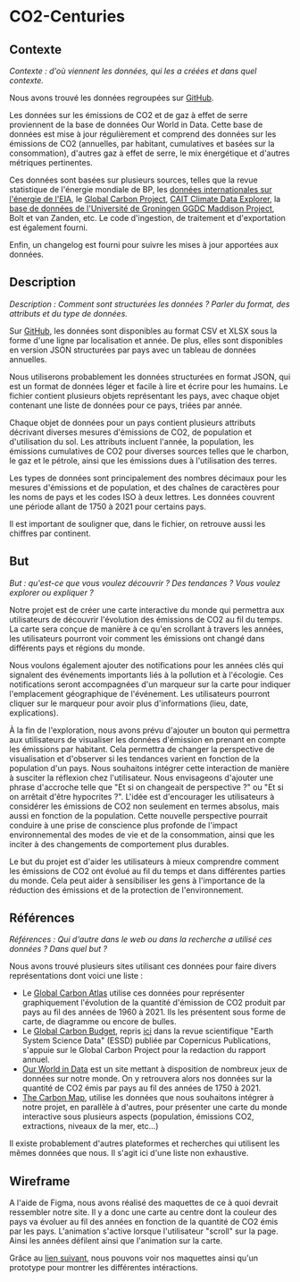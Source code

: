 # CO2-Centuries
## Contexte
*Contexte : d'où viennent les données, qui les a créées et dans quel contexte.*

Nous avons trouvé les données regroupées sur [GitHub](https://github.com/owid/co2-data).

Les données sur les émissions de CO2 et de gaz à effet de serre proviennent de la base de données Our World in Data. Cette base de données est mise à jour régulièrement et comprend des données sur les émissions de CO2 (annuelles, par habitant, cumulatives et basées sur la consommation), d'autres gaz à effet de serre, le mix énergétique et d'autres métriques pertinentes. 

Ces données sont basées sur plusieurs sources, telles que la revue statistique de l'énergie mondiale de BP, les [données internationales sur l'énergie de l'EIA](https://www.eia.gov/opendata/bulkfiles.php), le [Global Carbon Project](https://www.globalcarbonproject.org/), [CAIT Climate Data Explorer](https://www.climatewatchdata.org/data-explorer/historical-emissions), la [base de données de l'Université de Groningen GGDC Maddison Project](https://www.rug.nl/ggdc/historicaldevelopment/maddison/releases/maddison-project-database-2020), Bolt et van Zanden, etc. Le code d'ingestion, de traitement et d'exportation est également fourni.

Enfin, un changelog est fourni pour suivre les mises à jour apportées aux données.
## Description
*Description : Comment sont structurées les données ? Parler du format, des attributs et du type de données.*

Sur [GitHub](https://github.com/owid/co2-data), les données sont disponibles au format CSV et XLSX sous la forme d'une ligne par localisation et année. De plus, elles sont disponibles en version JSON structurées par pays avec un tableau de données annuelles.

Nous utiliserons probablement les données structurées en format JSON, qui est un format de données léger et facile à lire et écrire pour les humains. Le fichier contient plusieurs objets représentant les pays, avec chaque objet contenant une liste de données pour ce pays, triées par année.

Chaque objet de données pour un pays contient plusieurs attributs décrivant diverses mesures d'émissions de CO2, de population et d'utilisation du sol. Les attributs incluent l'année, la population, les émissions cumulatives de CO2 pour diverses sources telles que le charbon, le gaz et le pétrole, ainsi que les émissions dues à l'utilisation des terres.

Les types de données sont principalement des nombres décimaux pour les mesures d'émissions et de population, et des chaînes de caractères pour les noms de pays et les codes ISO à deux lettres. Les données couvrent une période allant de 1750 à 2021 pour certains pays.

Il est important de souligner que, dans le fichier, on retrouve aussi les chiffres par continent.
## But
*But : qu'est-ce que vous voulez découvrir ? Des tendances ? Vous voulez explorer ou expliquer ?*

Notre projet est de créer une carte interactive du monde qui permettra aux utilisateurs de découvrir l'évolution des émissions de CO2 au fil du temps. La carte sera conçue de manière à ce qu'en scrollant à travers les années, les utilisateurs pourront voir comment les émissions ont changé dans différents pays et régions du monde.

Nous voulons également ajouter des notifications pour les années clés qui signalent des événements importants liés à la pollution et à l'écologie. Ces notifications seront accompagnées d'un marqueur sur la carte pour indiquer l'emplacement géographique de l'événement. Les utilisateurs pourront cliquer sur le marqueur pour avoir plus d'informations (lieu, date, explications).

À la fin de l'exploration, nous avons prévu d'ajouter un bouton qui permettra aux utilisateurs de visualiser les données d'émission en prenant en compte les émissions par habitant. Cela permettra de changer la perspective de visualisation et d'observer si les tendances varient en fonction de la population d'un pays. Nous souhaitons intégrer cette interaction de manière à susciter la réflexion chez l'utilisateur. Nous envisageons d'ajouter une phrase d'accroche telle que "Et si on changeait de perspective ?" ou "Et si on arrêtait d'être hypocrites ?". L'idée est d'encourager les utilisateurs à considérer les émissions de CO2 non seulement en termes absolus, mais aussi en fonction de la population. Cette nouvelle perspective pourrait conduire à une prise de conscience plus profonde de l'impact environnemental des modes de vie et de la consommation, ainsi que les inciter à des changements de comportement plus durables.

Le but du projet est d'aider les utilisateurs à mieux comprendre comment les émissions de CO2 ont évolué au fil du temps et dans différentes parties du monde. Cela peut aider à sensibiliser les gens à l'importance de la réduction des émissions et de la protection de l'environnement.
## Références
*Références : Qui d'autre dans le web ou dans la recherche a utilisé ces données ? Dans quel but ?*

Nous avons trouvé plusieurs sites utilisant ces données pour faire divers représentations dont voici une liste :
- Le [Global Carbon Atlas](http://www.globalcarbonatlas.org/en/CO2-emissions) utilise ces données pour représenter graphiquement l'évolution de la quantité d'émission de CO2 produit par pays au fil des années de 1960 à 2021. Ils les présentent sous forme de carte, de diagramme ou encore de bulles. 
- Le [Global Carbon Budget](https://globalcarbonbudget.org/), repris [ici](https://essd.copernicus.org/articles/14/4811/2022/) dans la revue scientifique "Earth System Science Data" (ESSD) publiée par Copernicus Publications, s'appuie sur le Global Carbon Project pour la redaction du rapport annuel.
- [Our World in Data](https://ourworldindata.org/explorers/co2) est un site mettant à disposition de nombreux jeux de données sur notre monde. On y retrouvera alors nos données sur la quantité de CO2 émis par pays au fil des années de 1750 à 2021. 
- [The Carbon Map](https://www.carbonmap.org/#intro), utilise les données que nous souhaitons intégrer à notre projet, en parallèle à d'autres, pour présenter une carte du monde interactive sous plusieurs aspects (population, émissions CO2, extractions, niveaux de la mer, etc...)

Il existe probablement d'autres plateformes et recherches qui utilisent les mêmes données que nous. Il s'agit ici d'une liste non exhaustive.
## Wireframe
A l'aide de Figma, nous avons réalisé des maquettes de ce à quoi devrait ressembler notre site. Il y a donc une carte au centre dont la couleur des pays va évoluer au fil des années en fonction de la quantité de CO2 émis par les pays. L'animation s'active lorsque l'utilisateur "scroll" sur la page. Ainsi les années défilent ainsi que l'animation sur la carte. 

Grâce au [lien suivant](https://www.figma.com/proto/TxOMH3pwH7772CqtHLDvks/VisualDon---Wireframes?page-id=0%3A1&node-id=8-2410&viewport=783%2C305%2C0.35&scaling=scale-down&starting-point-node-id=8%3A2410), nous pouvons voir nos maquettes ainsi qu'un prototype pour montrer les différentes intéractions. 
